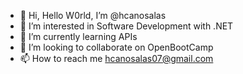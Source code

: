 - 👋 Hi, Hello W0rld, I’m @hcanosalas
- 👀 I’m interested in Software Development with .NET
- 🌱 I’m currently learning APIs
- 💞️ I’m looking to collaborate on OpenBootCamp
- 📫 How to reach me hcanosalas07@gmail.com

<!---
hcanosalas/hcanosalas is a ✨ special ✨ repository because its `README.md` (this file) appears on your GitHub profile.
You can click the Preview link to take a look at your changes.
--->
